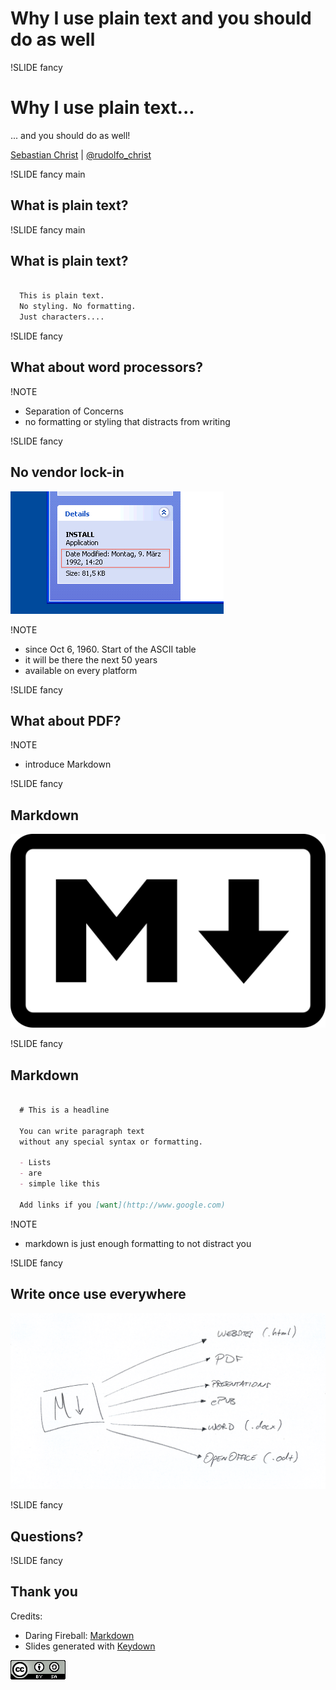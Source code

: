 # Why I use plain text and you should do as well

!SLIDE fancy

# Why I use plain text...

... and you should do as well!

[Sebastian Christ](http://macrudy.com) | [@rudolfo_christ](https://twitter.com/rudolfo_christ)

!SLIDE fancy main

## What is plain text?

!SLIDE fancy main

## What is plain text?

```markdown

  This is plain text.
  No styling. No formatting.
  Just characters....

```

!SLIDE fancy

## What about word processors?

!NOTE

- Separation of Concerns
- no formatting or styling that distracts from writing

!SLIDE fancy 

## No vendor lock-in

![vendor-lock-in](images/vendor-lock-in.png)

!NOTE

- since Oct 6, 1960. Start of the ASCII table
- it will be there the next 50 years
- available on every platform

!SLIDE fancy

## What about PDF?

!NOTE 

- introduce Markdown

!SLIDE fancy

## Markdown

![markdown](images/markdown.png)

!SLIDE fancy

## Markdown

```markdown

  # This is a headline

  You can write paragraph text 
  without any special syntax or formatting.

  - Lists
  - are
  - simple like this

  Add links if you [want](http://www.google.com)

```

!NOTE

- markdown is just enough formatting to not distract you

!SLIDE fancy 

## Write once use everywhere

![markdown-diagram](images/markdown-diagram.png)

!SLIDE fancy

## Questions?

!SLIDE fancy

## Thank you

Credits:

- Daring Fireball: [Markdown](http://daringfireball.net/projects/markdown/)
- Slides generated with [Keydown](https://github.com/infews/keydown)

[![cc-by-sa](images/cc-by-sa.png)](http://creativecommons.org/licenses/by-sa/3.0/de/deed.en_US)
